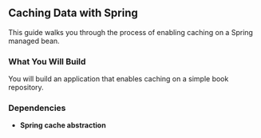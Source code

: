 ## Caching Data with Spring

This guide walks you through the process of enabling caching on a Spring managed bean.

### What You Will Build

You will build an application that enables caching on a simple book repository.

### Dependencies

* **Spring cache abstraction**